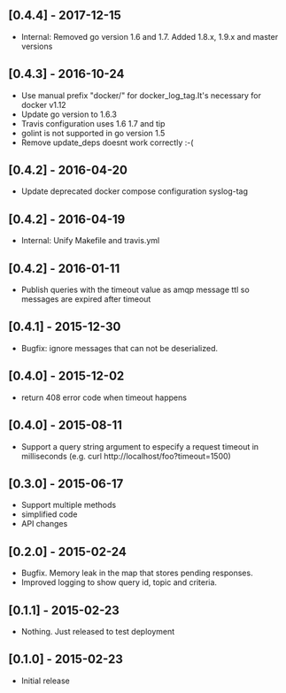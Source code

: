 ## [0.4.4] - 2017-12-15
* Internal: Removed go version 1.6 and 1.7. Added 1.8.x, 1.9.x and master versions

## [0.4.3] - 2016-10-24

* Use manual prefix "docker/" for docker_log_tag.It's necessary for docker v1.12
* Update go version to 1.6.3
* Travis configuration uses 1.6 1.7 and tip
* golint is not supported in go version 1.5
* Remove update_deps doesnt work correctly :-(

## [0.4.2] - 2016-04-20

* Update deprecated docker compose configuration syslog-tag

## [0.4.2] - 2016-04-19

* Internal: Unify Makefile and travis.yml

## [0.4.2] - 2016-01-11

* Publish queries with the timeout value as amqp message ttl so messages are expired after timeout

## [0.4.1] - 2015-12-30

* Bugfix: ignore messages that can not be deserialized.

## [0.4.0] - 2015-12-02

* return 408 error code when timeout happens

## [0.4.0] - 2015-08-11

* Support a query string argument to especify a request timeout in milliseconds (e.g. curl http://localhost/foo?timeout=1500)

## [0.3.0] - 2015-06-17

* Support multiple methods
* simplified code
* API changes

## [0.2.0] - 2015-02-24

* Bugfix. Memory leak in the map that stores pending responses.
* Improved logging to show query id, topic and criteria.

## [0.1.1] - 2015-02-23

* Nothing. Just released to test deployment

## [0.1.0] - 2015-02-23

* Initial release
